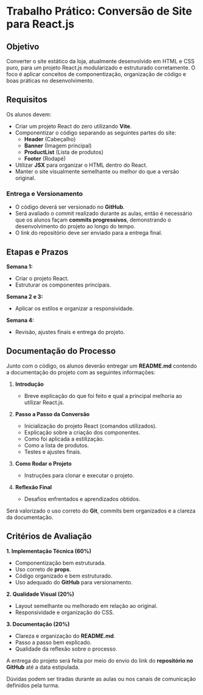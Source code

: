 # **Trabalho Prático: Conversão de Site para React.js**

## **Objetivo**

Converter o site estático da loja, atualmente desenvolvido em HTML e CSS puro, para um projeto React.js modularizado e estruturado corretamente. O foco é aplicar conceitos de componentização, organização de código e boas práticas no desenvolvimento.

## **Requisitos**

Os alunos devem:

-   Criar um projeto React do zero utilizando **Vite**.
-   Componentizar o código separando as seguintes partes do site:
    -   **Header** (Cabeçalho)
    -   **Banner** (Imagem principal)
    -   **ProductList** (Lista de produtos)
    -   **Footer** (Rodapé)
-   Utilizar **JSX** para organizar o HTML dentro do React.
-   Manter o site visualmente semelhante ou melhor do que a versão original.

### **Entrega e Versionamento**

-   O código deverá ser versionado no **GitHub**.
-   Será avaliado o commit realizado durante as aulas, então é necessário que os alunos façam **commits progressivos**, demonstrando o desenvolvimento do projeto ao longo do tempo.
-   O link do repositório deve ser enviado para a entrega final.

## **Etapas e Prazos**

**Semana 1:**

-   Criar o projeto React.
-   Estruturar os componentes principais.

**Semana 2 e 3:**

-   Aplicar os estilos e organizar a responsividade.

**Semana 4:**

-   Revisão, ajustes finais e entrega do projeto.

## **Documentação do Processo**

Junto com o código, os alunos deverão entregar um **README.md** contendo a documentação do projeto com as seguintes informações:

1. **Introdução**

    - Breve explicação do que foi feito e qual a principal melhoria ao utilizar React.js.

2. **Passo a Passo da Conversão**

    - Inicialização do projeto React (comandos utilizados).
    - Explicação sobre a criação dos componentes.
    - Como foi aplicada a estilização.
    - Como a lista de produtos.
    - Testes e ajustes finais.

3. **Como Rodar o Projeto**

    - Instruções para clonar e executar o projeto.

4. **Reflexão Final**
    - Desafios enfrentados e aprendizados obtidos.

Será valorizado o uso correto do **Git**, commits bem organizados e a clareza da documentação.

## **Critérios de Avaliação**

**1. Implementação Técnica (60%)**

-   Componentização bem estruturada.
-   Uso correto de **props**.
-   Código organizado e bem estruturado.
-   Uso adequado do **GitHub** para versionamento.

**2. Qualidade Visual (20%)**

-   Layout semelhante ou melhorado em relação ao original.
-   Responsividade e organização do CSS.

**3. Documentação (20%)**

-   Clareza e organização do **README.md**.
-   Passo a passo bem explicado.
-   Qualidade da reflexão sobre o processo.

A entrega do projeto será feita por meio do envio do link do **repositório no GitHub** até a data estipulada.

Dúvidas podem ser tiradas durante as aulas ou nos canais de comunicação definidos pela turma.
